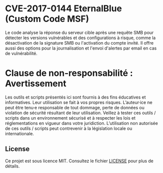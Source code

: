 # CVE-2017-0144 EternalBlue (Custom Code MSF)
Le code analyse la réponse du serveur cible après une requête SMB pour détecter les versions vulnérables et des configurations à risque, comme la désactivation de la signature SMB ou l'activation du compte invité. Il offre aussi des options pour la journalisation et l'envoi d'alertes par email en cas de vulnérabilité.


# Clause de non-responsabilité : Avertissement
Les outils et scripts présentés ici sont fournis à des fins éducatives et informatives. Leur utilisation se fait à vos propres risques. L’auteur·ice ne peut être tenu·e responsable de tout dommage, perte de données ou violation de sécurité résultant de leur utilisation. Veillez à tester ces outils / scripts dans un environnement sécurisé et à respecter les lois et réglementations en vigueur dans votre juridiction. L’utilisation non autorisée de ces outils / scripts peut contrevenir à la législation locale ou internationale.


## License
Ce projet est sous licence MIT. Consultez le fichier [LICENSE](https://github.com/PotiteBulle/CVE20170144_EternalCustom/blob/main/LICENSE) pour plus de détails.
